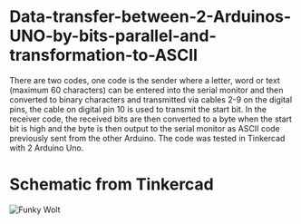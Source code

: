 # Data-transfer-between-2-Arduinos-UNO-by-bits-parallel-and-transformation-to-ASCII

There are two codes, one code is the sender where a letter, word or text (maximum 60 characters) can be entered into the serial monitor and then converted to binary characters and transmitted via cables 2-9 on the digital pins, the cable on digital pin 10 is used to transmit the start bit. In the receiver code, the received bits are then converted to a byte when the start bit is high and the byte is then output to the serial monitor as ASCII code previously sent from the other Arduino. The code was tested in Tinkercad with 2 Arduino Uno.

# Schematic from Tinkercad
![Funky Wolt](https://github.com/DmitrijP1402/Data-transfer-between-2-Arduinos-UNO-by-bits-parallel-and-transformation-to-ASCII/assets/118051854/35178c70-c07f-47f6-a6d9-ecb7ab1a039b)
